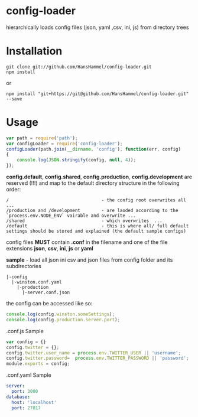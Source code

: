 config-loader
=============

 hierarchically loads config files (json, yaml ,csv, ini, js) from directory trees

Installation
============

	git clone git://github.com/HansHammel/config-loader.git
	npm install

or

    npm install "git+https://git@github.com/HansHammel/config-loader.git" --save

Usage
=====

```javascript
var path = require('path');
var configLoader = require('config-loader');
configLoader(path.join(__dirname, 'config'), function(err, config)
{
    console.log(JSON.stringify(config, null, 4));
});
```

**config.default**, **config.shared**, **config.production**, **config.development** are reserved (!!!) and map to the default directory structure in the following order:

    /                                   - the config root overwrites all ...
    /production and /development        - are laoded according to the `process.env.NODE_ENV` vairable and overwrite ...
    /shared                             - which overwrites  ...
    /default                            - this is where all/ full default settings should be stored and explained (the default sample configs)

config files **MUST** contain **.conf** in the filename and one of the file extensions **json**, **csv**, **ini**, **js** or **yaml**

**sample** - load all json ini csv and json files from config folder and its subdirectories

    |-config
      |-winston.conf.yaml
        |-production
          |-server.conf.json


the config can be accessed like so:

```javascript
console.log(config.winston.someSettings);
console.log(config.production.server.port);
```

.conf.js Sample

```javascript
var config = {}
config.twitter = {};
config.twitter.user_name = process.env.TWITTER_USER || 'username';
config.twitter.password=  process.env.TWITTER_PASSWORD || 'password';
module.exports = config;
```

.conf.yaml Sample

```yaml
server:
  port: 3000
database:
  host: 'localhost'
  port: 27017
```
